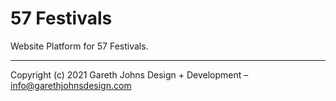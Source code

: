 # 57 Festivals

Website Platform for 57 Festivals.
* * *

Copyright (c) 2021 Gareth Johns Design + Development – info@garethjohnsdesign.com